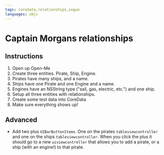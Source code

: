 ```yaml
---
tags: coredata,relationships,segue
languages: objc
---
```


# Captain Morgans relationships

## Instructions

  1. Open up Open-Me
  2. Create three entities. Pirate, Ship, Engine.
  3. Pirates have many ships, and a name.
  4. Ships have one Pirate and one Engine and a name.
  5. Engines have an NSString type ("sail, gas, electric, etc.") and one ship.
  6. Setup all three entities with relationships. 
  7. Create some test data into CoreData
  8. Make sure everything shows up!

## Advanced

  * Add two plus `UIBarButtonItems`. One on the pirates `tableviewcontroller` and one on the ships `tableviewcontroller`. When you click the plus it should go to a new `uiviewcontroller` that allows you to add a pirate, or a ship (with an engine!) to that pirate.

